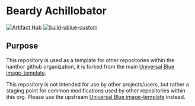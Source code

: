 # Beardy Achillobator

[![Artifact Hub](https://img.shields.io/endpoint?url=https://artifacthub.io/badge/repository/personal)](https://artifacthub.io/packages/search?repo=personal)
[![build-ublue-custom](https://github.com/hanthor/personal/actions/workflows/build.yml/badge.svg)](https://github.com/hanthor/personal/actions/workflows/build.yml)

## Purpose

This repository is used as a template for other repositories within the hanthor github organization, it is forked from the main [Universal Blue image-template][ublue-image-template].

This repository is not intended for use by other projects/users, but rather a staging point for common modifications used by other repositories within this org. Please use the upstream [Universal Blue image-template][ublue-image-template] instead.

[ublue-image-template]: https://github.com/ublue-os/image-template "Universal Blue image-template"
